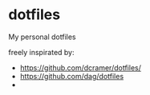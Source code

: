 dotfiles
=========

My personal dotfiles

freely inspirated by:

 - https://github.com/dcramer/dotfiles/
 - https://github.com/dag/dotfiles
 -
